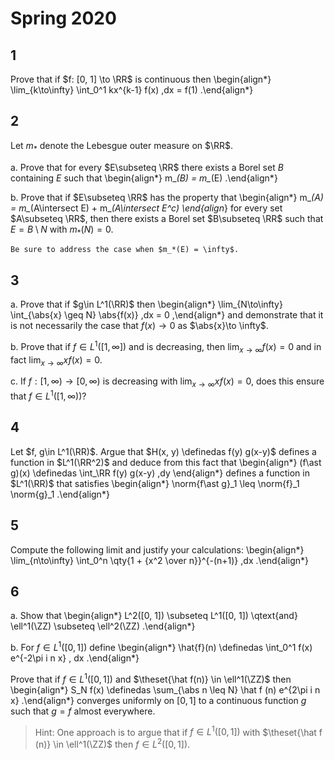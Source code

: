 # Spring 2020

## 1

Prove that if $f: [0, 1] \to \RR$ is continuous then
\begin{align*}
\lim_{k\to\infty} \int_0^1 kx^{k-1} f(x) \,dx = f(1)
.\end{align*}

## 2

Let $m_*$ denote the Lebesgue outer measure on $\RR$.

a. Prove that for every $E\subseteq \RR$ there exists a Borel set $B$ containing $E$ such that
  \begin{align*}
  m_*(B) = m_*(E)
  .\end{align*}

b. Prove that if $E\subseteq \RR$ has the property that
  \begin{align*}
  m_*(A) = m_*(A\intersect E) + m_*(A\intersect E^c)
  \end{align*}
  for every set $A\subseteq \RR$, then there exists a Borel set $B\subseteq \RR$ such that $E = B\setminus N$ with $m_*(N) = 0$.

    Be sure to address the case when $m_*(E) = \infty$.

## 3

a. Prove that if $g\in L^1(\RR)$ then
\begin{align*}
\lim_{N\to\infty} \int_{\abs{x} \geq N} \abs{f(x)} \,dx = 0
,\end{align*}
and demonstrate that it is not necessarily the case that $f(x) \to 0$ as $\abs{x}\to \infty$.

b. Prove that if $f\in L^1([1, \infty])$ and is decreasing, then $\lim_{x\to\infty}f(x) =0$ and in fact $\lim_{x\to \infty} xf(x) = 0$.

c. If $f: [1, \infty) \to [0, \infty)$ is decreasing with $\lim_{x\to \infty} xf(x) = 0$, does this ensure that $f\in L^1([1, \infty))$?

## 4

Let $f, g\in L^1(\RR)$. 
Argue that $H(x, y) \definedas f(y) g(x-y)$ defines a function in $L^1(\RR^2)$ and deduce from this fact that
\begin{align*}
(f\ast g)(x) \definedas \int_\RR f(y) g(x-y) \,dy
\end{align*}
defines a function in $L^1(\RR)$ that satisfies 
\begin{align*}
\norm{f\ast g}_1 \leq \norm{f}_1 \norm{g}_1
.\end{align*}

## 5

Compute the following limit and justify your calculations:
\begin{align*}
\lim_{n\to\infty} \int_0^n \qty{1 + {x^2 \over n}}^{-(n+1)} \,dx
.\end{align*}

## 6

a. Show that
  \begin{align*}
  L^2([0, 1]) \subseteq L^1([0, 1]) \qtext{and} \ell^1(\ZZ) \subseteq \ell^2(\ZZ)
  .\end{align*}

b. For $f\in L^1([0, 1])$ define
  \begin{align*}
  \hat{f}(n) \definedas \int_0^1 f(x) e^{-2\pi i n x} \, dx
  .\end{align*}

  Prove that if $f\in L^1([0, 1])$ and $\theset{\hat f(n)} \in \ell^1(\ZZ)$ then
  \begin{align*}
  S_N f(x) \definedas \sum_{\abs n \leq N} \hat f (n) e^{2\pi i n x}
  .\end{align*}
  converges uniformly on $[0, 1]$ to a continuous function $g$ such that $g = f$ almost everywhere.

  > Hint: One approach is to argue that if $f\in L^1([0, 1])$ with $\theset{\hat f (n)} \in \ell^1(\ZZ)$ then $f\in L^2([0, 1])$.
